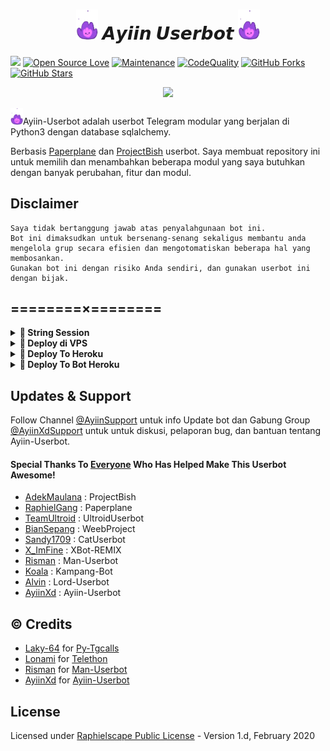  <h1 align="center"><img src="./userbot/resources/Kenpurple.gif" width="35px"> 𝘼𝙮𝙞𝙞𝙣 𝙐𝙨𝙚𝙧𝙗𝙤𝙩 <img src="./userbot/resources/Kenpurple.gif" width="35px"></h1>

<a href="https://github.com/AyiinXd/Ayiin-Userbot/commits"> <img src="https://img.shields.io/github/last-commit/AyiinXd/Ayiin-Userbot?color=red&logo=github&logoColor=blue&style=for-the-badge" /></a>
[![Open Source Love](https://badges.frapsoft.com/os/v2/open-source.png?v=103)](https://github.com/AyiinXd/Ayiin-Userbot)
[![Maintenance](https://img.shields.io/badge/Maintained%3F-Yes-blue)](https://GitHub.com/AyiinXd/Ayiin-Userbot/graphs/commit-activity)
[![CodeQuality](https://img.shields.io/codacy/grade/a723cb464d5a4d25be3152b5d71de82d?color=blue&logo=codacy)](https://app.codacy.com/gh/AyiinXd/Ayiin-Userbot/dashboard)
[![GitHub Forks](https://img.shields.io/github/forks/AyiinXd/Ayiin-Userbot?&logo=github)](https://github.com/AyiinXd/Ayiin-Userbot/fork)
[![GitHub Stars](https://img.shields.io/github/stars/AyiinXd/Ayiin-Userbot?&logo=github)](https://github.com/AyiinXd/Ayiin-Userbot/stargazers)


<p align="center">
  <img src="https://telegra.ph/file/940f21be8d8863b6c70ae.jpg">
</p>

<img src="./userbot/resources/Kenpurple.gif" width="20px">Ayiin-Userbot adalah userbot Telegram modular yang berjalan di Python3 dengan database sqlalchemy.

Berbasis [Paperplane](https://github.com/RaphielGang/Telegram-UserBot) dan [ProjectBish](https://github.com/adekmaulana/ProjectBish) userbot.
Saya membuat repository ini untuk memilih dan menambahkan beberapa modul yang saya butuhkan dengan banyak perubahan, fitur dan modul.

## Disclaimer

```
Saya tidak bertanggung jawab atas penyalahgunaan bot ini.
Bot ini dimaksudkan untuk bersenang-senang sekaligus membantu anda
mengelola grup secara efisien dan mengotomatiskan beberapa hal yang membosankan.
Gunakan bot ini dengan risiko Anda sendiri, dan gunakan userbot ini dengan bijak.
```

## ========×========

<details>
<summary><b>🔗 String Session</b></summary>
<br>
    
> Anda memerlukan API_ID & API_HASH untuk menghasilkan sesi telethon. ambil APP ID dan API Hash di my.telegram.org
<h4> Generate Session via Repl: </h4>    
<p><a href="https://repl.it/@AyiinXd/AyiinString?lite=1&outputonly=1"><img src="https://img.shields.io/badge/Generate%20On%20Repl-blueviolet?style=for-the-badge&logo=appveyor" width="200""/></a></p>
<h4> Generate Session via Telegram StringGen Bot: </h4>    
<p><a href="https://t.me/AyiinStringRobot"><img src="https://img.shields.io/badge/TG%20String%20Gen%20Bot-blueviolet?style=for-the-badge&logo=appveyor" width="200""/></a></p>
    
</details>

<details>
<summary><b>🔗 Deploy di VPS</b></summary>
<br>
    
### REQUIREMENTS PACKAGE !
-  Update & upgrade VPS anda `sudo apt update && upgrade -y`
-  Install Git `sudo apt install git -y`
-  Install Python3 `sudo apt install python3`
-  Install PIP / PIP3 `sudo apt install python3-pip`
-  Install NodeJs 16.X `curl -fsSL https://deb.nodesource.com/setup_16.x | sudo bash -` then do `sudo apt install -y nodejs vim`
-  Install FFMPEG `sudo apt install tree wget2 p7zip-full jq ffmpeg wget git -y`
-  Install Chrome `wget https://dl.google.com/linux/direct/google-chrome-stable_current_amd64.deb` 
- lalu ketik `sudo apt install ./google-chrome-stable_current_amd64.deb`

### Tutorial Deploy di VPS

-  `git clone https://github.com/AyiinXd/Ayiin-Userbot`
-  `cd Ayiin-Userbot`
-  `pip3 install -r requirements.txt`
-  `mv sample_config.env config.env`
-  edit config.env Anda dan isi VARS menggunakan `nano config.env` `CTRL + S ` untuk menyimpan VARS Anda, gunakan `CTRL + X` untuk keluar dan kembali ke direktori Ayiin-Userbot
-  Buka SCRREN di VPS Anda `screen -S Ayiin-Userbot`
-  Kemudian gunakan perintah ini untuk menyebarkan Ayiin-Userbot `python3 -m userbot`

</details>

<details>
<summary><b>🔗 Deploy To Heroku</b></summary>
<br>

<p><a href="https://heroku.com/deploy?template=https://github.com/AyiinXd/GoDeploy-Ayiin"><img src="https://img.shields.io/badge/BUAT DI-HEROKU-aqua?style=plastic&logo=heroku&logoColor=gold"width="300" /></a></p>

</details>

<details>
<summary><b>🔗 Deploy To Bot Heroku</b></summary>
<br>

<p><a href="https://telegram.dog/XTZ_HerokuBot?start=QXlpaW5YZC9BeWlpbi1Vc2VyYm90IEF5aWluLVVzZXJib3Q"><img src="https://img.shields.io/badge/BUAT DI -BOT HEROKU-aqua?style=plastic&logo=heroku&logoColor=gold"width="300" height="45" /></a></p>

</details>

## Updates & Support

Follow Channel [@AyiinSupport](https://t.me/AyiinSupport) untuk info Update bot dan Gabung Group [@AyiinXdSupport](https://t.me/AyiinXdSupport) untuk untuk diskusi, pelaporan bug, dan bantuan tentang Ayiin-Userbot.

#### Special Thanks To [Everyone](https://github.com/mrismanaziz/Man-Userbot/graphs/contributors) Who Has Helped Make This Userbot Awesome!
-  [AdekMaulana](https://github.com/adekmaulana) : ProjectBish
-  [RaphielGang](https://github.com/RaphielGang) : Paperplane
-  [TeamUltroid](https://github.com/TeamUltroid/Ultroid) :  UltroidUserbot
-  [BianSepang](https://github.com/BianSepang/WeebProject) : WeebProject
-  [Sandy1709](https://github.com/sandy1709/catuserbot) : CatUserbot
-  [X_ImFine](https://github.com/ximfine) :  XBot-REMIX
-  [Risman](https://github.com/mrismanaziz/Man-Userbot) :  Man-Userbot
-  [Koala](https://github.com/ManusiaRakitan/Kampang-Bot) : Kampang-Bot
-  [Alvin](https://github.com/Zora24/Lord-Userbot) : Lord-Userbot
-  [AyiinXd](https://github.com/AyiinXd/Ayiin-Userbot) : Ayiin-Userbot

## © Credits
-  [Laky-64](https://github.com/Laky-64) for [Py-Tgcalls](https://github.com/pytgcalls/pytgcalls)
-  [Lonami](https://github.com/LonamiWebs/) for [Telethon](https://github.com/LonamiWebs/Telethon)
-  [Risman](https://github.com/mrismanaziz) for [Man-Userbot](https://github.com/mrismanaziz/Man-Userbot)
-  [AyiinXd](https://github.com/AyiinXd) for [Ayiin-Userbot](https://github.com/AyiinXd/Ayiin-Userbot)

## License
Licensed under [Raphielscape Public License](https://github.com/AyiinXd/Ayiin-Userbot/blob/Ayiin-Userbot/LICENSE) - Version 1.d, February 2020


